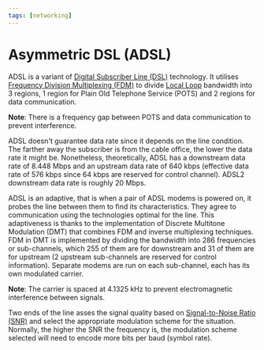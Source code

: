 ```yaml
---
tags: [networking]
---
```


# Asymmetric DSL (ADSL)

ADSL is a variant of [Digital Subscriber Line (DSL)](202208312036.md)
technology. It utilises [Frequency Division Multiplexing (FDM)](202209091327.md)
to divide [Local Loop](202304041948.md) bandwidth into 3 regions, 1 region for
Plain Old Telephone Service (POTS) and 2 regions for data communication.

**Note**: There is a frequency gap between POTS and data communication to
prevent interference.

ADSL doesn't guarantee data rate since it depends on the line condition. The
farther away the subscriber is from the cable office, the lower the data rate it
might be. Nonetheless, theoretically, ADSL has a downstream data rate of 8.448
Mbps and an upstream data rate of 640 kbps (effective data rate of 576 kbps
since 64 kbps are reserved for control channel). ADSL2 downstream data rate is
roughly 20 Mbps.

ADSL is an adaptive, that is when a pair of ADSL modems is powered on, it probes
the line between them to find its characteristics. They agree to communication
using the technologies optimal for the line. This adaptiveness is thanks to the
implementation of Discrete Multitone Modulation (DMT) that combines FDM and
inverse multiplexing techniques. FDM in DMT is implemented by dividing the
bandwidth into 286 frequencies or sub-channels, which 255 of them are for
downstream and 31 of them are for upstream (2 upstream sub-channels are reserved
for control information). Separate modems are run on each sub-channel, each has
its own modulated carrier.

**Note**: The carrier is spaced at 4.1325 kHz to prevent electromagnetic
interference between signals.

Two ends of the line asses the signal quality based on [Signal-to-Noise Ratio (SNR)](202210290953.md)
and select the appropriate modulation scheme for the situation. Normally, the
higher the SNR the frequency is, the modulation scheme selected will need to
encode more bits per baud (symbol rate).
